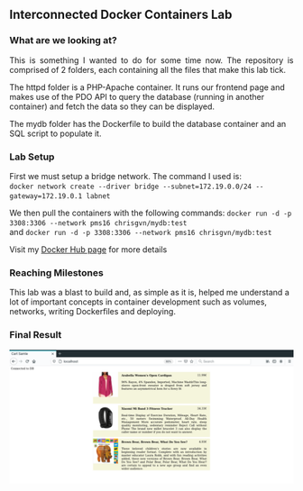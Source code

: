 <h2>Interconnected Docker Containers Lab</h2>

<h3>What are we looking at? </h3>
<p style="text-align:justify;">This is something I wanted to do for some time now. The repository is comprised of 2 folders, each containing all the files that make this lab tick. </p>
<p>The httpd folder is a PHP-Apache container. It runs our frontend page and makes use of the PDO API to query the database (running in another container) and fetch the data so they can be displayed.</p>
<p>The mydb folder has the Dockerfile to build the database container and an SQL script to populate it.</p>

<h3>Lab Setup</h3>
<p>First we must setup a bridge network. The command I used is: <br><code>docker network create --driver bridge --subnet=172.19.0.0/24 --gateway=172.19.0.1 labnet
</code> </p>
<p>We then pull the containers with the following commands: <code>docker run -d -p 3308:3306 --network pms16 chrisgvn/mydb:test
</code> and <code>docker run -d -p 3308:3306 --network pms16 chrisgvn/mydb:test
</code></p>
<p>Visit my <a href="https://hub.docker.com/u/chrisgvn">Docker Hub page</a> for more details</p>

<h3>Reaching Milestones</h3>
<p>This lab was a blast to build and, as simple as it is, helped me understand a lot of important concepts in container development such as volumes, networks, writing Dockerfiles and deploying.</p>

<h3>Final Result</h3>
<img src="https://raw.githubusercontent.com/ChrisGvn/docker_lab-connected_containers/master/screenshot.png"></img>
